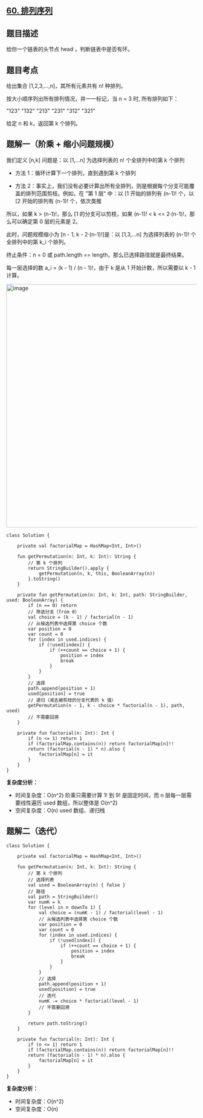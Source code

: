 ## [60. 排列序列](https://leetcode.cn/problems/permutation-sequence/description/)

## 题目描述

给你一个链表的头节点 head ，判断链表中是否有环。

## 题目考点

给出集合 [1,2,3,...,n]，其所有元素共有 n! 种排列。

按大小顺序列出所有排列情况，并一一标记，当 n = 3 时, 所有排列如下：

"123"
"132"
"213"
"231"
"312"
"321"

给定 n 和 k，返回第 k 个排列。

## 题解一（阶乘 + 缩小问题规模）

我们定义 [n,k] 问题是：以 [1,...n] 为选择列表的 n! 个全排列中的第 k 个排列

- 方法 1：循环计算下一个排列，直到遇到第 k 个排列

- 方法 2：事实上，我们没有必要计算出所有全排列，则是根据每个分支可能覆盖的排列范围剪枝。例如，在 ”第 1 层“ 中：以 [1 开始的排列有 (n-1)! 个，以 [2 开始的排列有 (n-1)! 个，依次类推

所以，如果 k > (n-1)!，那么 [1 的分支可以剪枝，如果 (n-1)! < k <= 2·(n-1)!，那么可以确定第 0 层的元素是 2。

此时，问题规模缩小为 [n - 1, k - 2·(n-1)!]是：以 [1,3,...n] 为选择列表的 (n-1)! 个全排列中的第 k_i 个排列。

终止条件：n = 0 或 path.length == length，那么已选择路径就是最终结果。

每一层选择的数 a_i = (k - 1) / (n - 1)!，由于 k 是从 1 开始计数，所以需要以 k - 1 计算。

<img width="642" alt="image" src="https://user-images.githubusercontent.com/25008934/210168744-d3c6fdf1-35f3-4681-95f2-8e1c18e148ab.png">
 
```
class Solution {

    private val factorialMap = HashMap<Int, Int>()

    fun getPermutation(n: Int, k: Int): String {
        // 第 k 个排列
        return StringBuilder().apply {
            getPermutation(n, k, this, BooleanArray(n))
        }.toString()
    }

    private fun getPermutation(n: Int, k: Int, path: StringBuilder, used: BooleanArray) {
        if (n == 0) return
        // 筛选分支（from 0）
        val choice = (k - 1) / factorial(n - 1)
        // 从候选列表中选择第 choice 个数
        var position = 0
        var count = 0
        for (index in used.indices) {
            if (!used[index]) {
                if (++count == choice + 1) {
                    position = index
                    break
                }
            }
        }
        // 选择
        path.append(position + 1)
        used[position] = true
        // 递归（减去被剪枝的分支代表的 k 值）
        getPermutation(n - 1, k - choice * factorial(n - 1), path, used)
        // 不需要回溯
    }

    private fun factorial(n: Int): Int {
        if (n <= 1) return 1
        if (factorialMap.contains(n)) return factorialMap[n]!!
        return (factorial(n - 1) * n).also {
            factorialMap[n] = it
        }
    }
}
```

**复杂度分析：**

- 时间复杂度：O(n^2) 阶乘只需要计算 1! 到 9! 是固定时间，而 n 层每一层需要线性遍历 used 数组，所以整体是 O(n^2)
- 空间复杂度：O(n) used 数组、递归栈

## 题解二（迭代）

```
class Solution {

    private val factorialMap = HashMap<Int, Int>()

    fun getPermutation(n: Int, k: Int): String {
        // 第 k 个排列
        // 选择列表
        val used = BooleanArray(n) { false }
        // 路径
        val path = StringBuilder()
        var numK = k
        for (level in n downTo 1) {
            val choice = (numK - 1) / factorial(level - 1)
            // 从候选列表中选择第 choice 个数
            var position = 0
            var count = 0
            for (index in used.indices) {
                if (!used[index]) {
                    if (++count == choice + 1) {
                        position = index
                        break
                    }
                }
            }
            // 选择
            path.append(position + 1)
            used[position] = true
            // 迭代
            numK -= choice * factorial(level - 1)
            // 不需要回溯
        }

        return path.toString()
    }

    private fun factorial(n: Int): Int {
        if (n <= 1) return 1
        if (factorialMap.contains(n)) return factorialMap[n]!!
        return (factorial(n - 1) * n).also {
            factorialMap[n] = it
        }
    }
}
```

**复杂度分析：**

- 时间复杂度：O(n^2)
- 空间复杂度：O(n)
